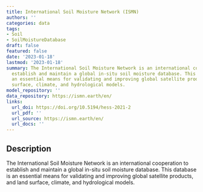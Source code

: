 ```yaml
---
title: International Soil Moisture Network (ISMN)
authors: ''
categories: data
tags:
- Soil
- SoilMoistureDatabase
draft: false
featured: false
date: '2023-01-18'
lastmod: '2023-01-18'
summary: The International Soil Moisture Network is an international cooperation to
  establish and maintain a global in-situ soil moisture database. This database is
  an essential means for validating and improving global satellite products, and land
  surface, climate, and hydrological models.
model_repository: ''
data_repository: https://ismn.earth/en/
links:
  url_doi: https://doi.org/10.5194/hess-2021-2
  url_pdf: ''
  url_source: https://ismn.earth/en/
  url_docs: ''
---
```


## Description

The International Soil Moisture Network is an international cooperation to establish and maintain a global in-situ soil moisture database. This database is an essential means for validating and improving global satellite products, and land surface, climate, and hydrological models.

